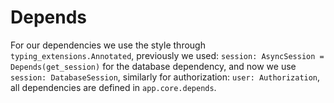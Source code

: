 # Depends

For our dependencies we use the style through `typing_extensions.Annotated`, previously we
used: `session: AsyncSession = Depends(get_session)` for the database dependency, and now we
use `session: DatabaseSession`, similarly for authorization: `user: Authorization`,
all dependencies are defined in `app.core.depends`.
